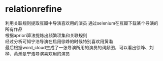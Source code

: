 # relationrefine
利用关联规则提取豆瓣中导演喜欢用的演员
通过selenium在豆瓣下载某个导演的所有作品  
根据apriori算法提炼出频繁项集和关联规则  
经过分析可知宁浩导演在启用徐峥的时候特别喜欢用黄渤  
最后根据word_cloud生成了一张导演所用的演员的词频图，可以看出徐峥、刘桦、黄渤是宁浩导演喜欢用的演员
